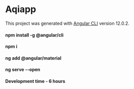 # Aqiapp

This project was generated with [Angular CLI](https://github.com/angular/angular-cli) version 12.0.2.

#### npm install -g @angular/cli
#### npm i
#### ng add @angular/material
#### ng serve --open
#### Development time - 6 hours
